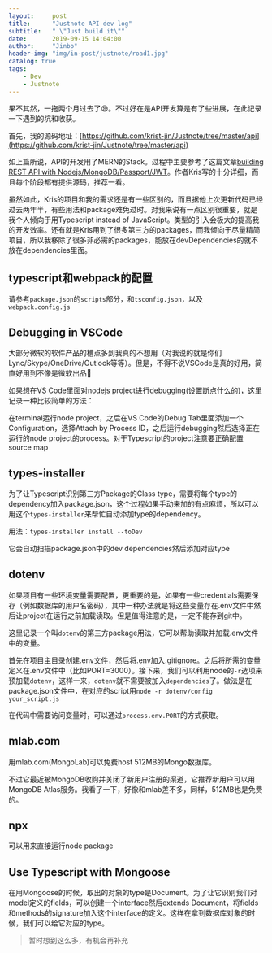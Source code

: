 ```yaml
---
layout:     post
title:      "Justnote API dev log"
subtitle:   " \"Just build it\""
date:       2019-09-15 14:04:00
author:     "Jinbo"
header-img: "img/in-post/justnote/road1.jpg"
catalog: true
tags:
    - Dev
    - Justnote
---
```


果不其然，一拖两个月过去了😪。不过好在是API开发算是有了些进展，在此记录一下遇到的坑和收获。

首先，我的源码地址：[https://github.com/krist-jin/Justnote/tree/master/api](https://github.com/krist-jin/Justnote/tree/master/api)

如上篇所说，API的开发用了MERN的Stack。过程中主要参考了这篇文章[building REST API with Nodejs/MongoDB/Passport/JWT](https://medium.com/@kris101/building-rest-api-in-nodejs-mongodb-passport-jwt-6c557332d4ca)。作者Kris写的十分详细，而且每个阶段都有提供源码，推荐一看。

虽然如此，Kris的项目和我的需求还是有一些区别的，而且据他上次更新代码已经过去两年半，有些用法和package难免过时。对我来说有一点区别很重要，就是我个人倾向于用Typescript instead of JavaScript。类型的引入会极大的提高我的开发效率。还有就是Kris用到了很多第三方的packages，而我倾向于尽量精简项目，所以我移除了很多非必需的packages，能放在devDependencies的就不放在dependencies里面。

## typescript和webpack的配置
请参考`package.json`的`scripts`部分，和`tsconfig.json`，以及`webpack.config.js`

## Debugging in VSCode
大部分微软的软件产品的槽点多到我真的不想用（对我说的就是你们Lync/Skype/OneDrive/Outlook等等）。但是，不得不说VSCode是真的好用，简直好用到不像是微软出品🤣

如果想在VS Code里面对nodejs project进行debugging(设置断点什么的)，这里记录一种比较简单的方法：

在terminal运行node project，之后在VS Code的Debug Tab里面添加一个Configuration，选择Attach by Process ID，之后运行debugging然后选择正在运行的node project的process。对于Typescript的project注意要正确配置source map

## types-installer
为了让Typescript识别第三方Package的Class type，需要将每个type的dependency加入package.json，这个过程如果手动来加的有点麻烦，所以可以用这个`types-installer`来帮忙自动添加type的dependency。

用法：`types-installer install --toDev`

它会自动扫描package.json中的dev dependencies然后添加对应type

## dotenv
如果项目有一些环境变量需要配置，更重要的是，如果有一些credentials需要保存（例如数据库的用户名密码），其中一种办法就是将这些变量存在.env文件中然后让project在运行之前加载读取。但是值得注意的是，一定不能存到git中。

这里记录一个叫`dotenv`的第三方package用法，它可以帮助读取并加载.env文件中的变量。

首先在项目主目录创建.env文件，然后将.env加入.gitignore。之后将所需的变量定义在.env文件中（比如PORT=3000）。接下来，我们可以利用node的`-r`选项来预加载`dotenv`，这样一来，`dotenv`就不需要被加入`dependencies`了。做法是在package.json文件中，在对应的script用`node -r dotenv/config your_script.js`

在代码中需要访问变量时，可以通过`process.env.PORT`的方式获取。

## mlab.com
用mlab.com(MongoLab)可以免费host 512MB的Mongo数据库。

不过它最近被MongoDB收购并关闭了新用户注册的渠道，它推荐新用户可以用MongoDB Atlas服务。我看了一下，好像和mlab差不多，同样，512MB也是免费的。

## npx
可以用来直接运行node package

## Use Typescript with Mongoose
在用Mongoose的时候，取出的对象的type是Document。为了让它识别我们对model定义的fields，可以创建一个interface然后extends Document，将fields和methods的signature加入这个interface的定义。这样在拿到数据库对象的时候，我们可以给它对应的type。

> 暂时想到这么多，有机会再补充